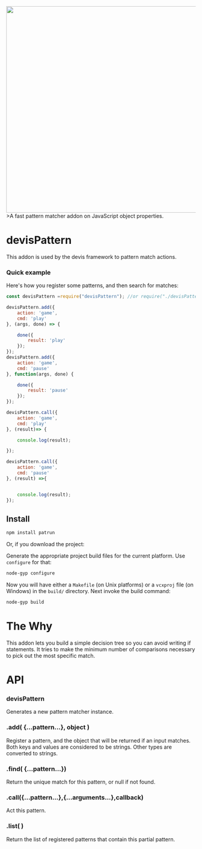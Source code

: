 <img src="http://gdurl.com/PeQp" width="550"/>
>A fast pattern matcher addon on JavaScript object properties.

# devisPattern
This addon is used by the devis framework to pattern match actions.

### Quick example
Here's how you register some patterns, and then search for matches:

```JavaScript
const devisPattern =require("devisPattern"); //or require("./devisPattern/devisPattern"); if you download the project 

devisPattern.add({
    action: 'game',
    cmd: 'play'
}, (args, done) => {

    done({
        result: 'play'
    });
});
devisPattern.add({
    action: 'game',
    cmd: 'pause'
}, function(args, done) {

    done({
        result: 'pause'
    });
});

devisPattern.call({
    action: 'game',
    cmd: 'play'
}, (result)=> {

    console.log(result);

});

devisPattern.call({
    action: 'game',
    cmd: 'pause'
}, (result) =>{


    console.log(result);
});

```

## Install

```sh
npm install patrun
```
Or, if you download the project:

Generate the appropriate project build files for the current platform. Use `configure` for that:
```sh
node-gyp configure
```
Now you will have either a `Makefile` (on Unix platforms) or a `vcxproj` file (on Windows) in the `build/` directory. Next invoke the build command:
```sh
node-gyp build
```
# The Why

This addon lets you build a simple decision tree so you can avoid writing if statements. It tries to make the minimum number of comparisons necessary to pick out the most specific match.

# API

### devisPattern

Generates a new pattern matcher instance. 


### .add( {...pattern...}, object )

Register a pattern, and the object that will be returned if an input
matches.  Both keys and values are considered to be strings. Other
types are converted to strings.

### .find( {...pattern...})

Return the unique match for this pattern, or null if not found. 

### .call({...pattern...},{...arguments...},callback)

Act this pattern.

### .list( )

Return the list of registered patterns that contain this partial
pattern.

